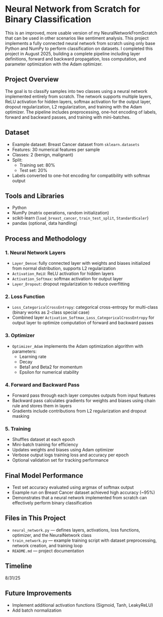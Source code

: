 # Neural Network from Scratch for Binary Classification

This is an improved, more usable version of my NeuralNetworkFromScratch that can be used in other scenarios like sentiment analysis. This project implements a fully connected neural network from scratch using only base Python and NumPy to perform classification on datasets. I completed this project in August 2025, building a complete pipeline including layer definitions, forward and backward propagation, loss computation, and parameter optimization with the Adam optimizer.

## Project Overview

The goal is to classify samples into two classes using a neural network implemented entirely from scratch. The network supports multiple layers, ReLU activation for hidden layers, softmax activation for the output layer, dropout regularization, L2 regularization, and training with the Adam optimizer. The pipeline includes preprocessing, one-hot encoding of labels, forward and backward passes, and training with mini-batches.

## Dataset

- Example dataset: Breast Cancer dataset from `sklearn.datasets`
- Features: 30 numerical features per sample
- Classes: 2 (benign, malignant)
- Split:
  - Training set: 80%
  - Test set: 20%
- Labels converted to one-hot encoding for compatibility with softmax output

## Tools and Libraries

- Python  
- NumPy (matrix operations, random initialization)  
- scikit-learn (`load_breast_cancer`, `train_test_split`, `StandardScaler`)  
- pandas (optional, data handling)  

## Process and Methodology

### 1. Neural Network Layers
- `Layer_Dense`: fully connected layer with weights and biases initialized from normal distribution, supports L2 regularization  
- `Activation_ReLU`: ReLU activation for hidden layers  
- `Activation_Softmax`: softmax activation for output layer  
- `Layer_Dropout`: dropout regularization to reduce overfitting  

### 2. Loss Function
- `Loss_CategoricalCrossEntropy`: categorical cross-entropy for multi-class (binary works as 2-class special case)  
- Combined layer `Activation_Softmax_Loss_CategoricalCrossEntropy` for output layer to optimize computation of forward and backward passes  

### 3. Optimizer
- `Optimizer_Adam` implements the Adam optimization algorithm with parameters:
  - Learning rate
  - Decay
  - Beta1 and Beta2 for momentum
  - Epsilon for numerical stability

### 4. Forward and Backward Pass
- Forward pass through each layer computes outputs from input features  
- Backward pass calculates gradients for weights and biases using chain rule and stores them in layers  
- Gradients include contributions from L2 regularization and dropout masking  

### 5. Training
- Shuffles dataset at each epoch  
- Mini-batch training for efficiency  
- Updates weights and biases using Adam optimizer  
- Verbose output logs training loss and accuracy per epoch  
- Optional validation set for tracking performance  

## Final Model Performance

- Test set accuracy evaluated using argmax of softmax output  
- Example run on Breast Cancer dataset achieved high accuracy (~95%)  
- Demonstrates that a neural network implemented from scratch can effectively perform binary classification  

## Files in This Project

- `neural_network.py` — defines layers, activations, loss functions, optimizer, and the NeuralNetwork class  
- `train_network.py` — example training script with dataset preprocessing, network creation, and training loop  
- `README.md` — project documentation  

## Timeline

8/31/25  

## Future Improvements

- Implement additional activation functions (Sigmoid, Tanh, LeakyReLU)  
- Add batch normalization  
